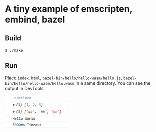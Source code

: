# A tiny example of emscripten, embind, bazel

## Build

`$ ./make`

## Run

Place `index.html`, `bazel-bin/hello/hello-wasm/hello.js`, `bazel-bin/hello/hello-wasm/hello.wasm` in a same directory.
You can see the output in DevTools.

![example output](image.png)